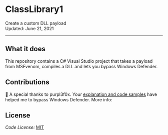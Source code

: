 # ClassLibrary1
Create a custom DLL payload<br>
Updated: June 21, 2021

---

## What it does

This repository contains a C# Visual Studio project that takes a payload from MSFvenom, compiles a DLL and lets you bypass Windows Defender.

## Contributions

:pray: A special thanks to purpl3f0x. Your [explanation and code samples](https://www.purpl3f0xsecur1ty.tech/2021/03/30/av_evasion.html) have helped me to bypass Windows Defender. More info: 

## License

_Code License:_ [MIT](./LICENSE)